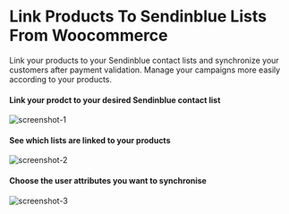 # Link Products To Sendinblue Lists From Woocommerce

Link your products to your Sendinblue contact lists and synchronize your customers after payment validation.
Manage your campaigns more easily according to your products.

#### Link your prodct to your desired Sendinblue contact list

![screenshot-1](https://user-images.githubusercontent.com/45328592/104249889-9e104680-546c-11eb-8321-dd6b65833559.png)

#### See which lists are linked to your products

![screenshot-2](https://user-images.githubusercontent.com/45328592/104249924-b08a8000-546c-11eb-958b-870c7359d313.png)

#### Choose the user attributes you want to synchronise

![screenshot-3](https://user-images.githubusercontent.com/45328592/104249944-bf713280-546c-11eb-80a5-b8b9dfb30145.png)
